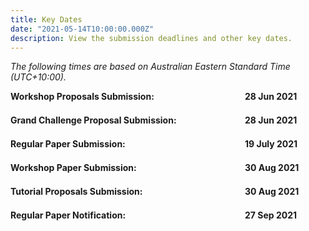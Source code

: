 ```yaml
---
title: Key Dates
date: "2021-05-14T10:00:00.000Z"
description: View the submission deadlines and other key dates.
---
```


*The following times are based on Australian Eastern Standard Time (UTC+10:00).*

<!-- you can also write HTML codes in markdowns! -->
<div style="max-width: 500px;">
    <div class="wrapper">
        <!-- extra divs at the end are for the second css grid column -->
        <div><strong>Workshop Proposals Submission:</strong></div><div></div> 
        <div><strong>28 Jun 2021</strong></div>
    </div>
    <div class="wrapper">
        <div><strong>Grand Challenge Proposal Submission:</strong></div><div></div>
        <div><strong>28 Jun 2021</strong></div>
    </div>
    <div class="wrapper">
        <div><strong>Regular Paper Submission:</strong></div><div></div>
        <div><strong>19 July 2021</strong></div>
    </div>
    <div class="wrapper">
        <div><strong>Workshop Paper Submission:</strong></div><div></div>
        <div><strong>30 Aug 2021</strong></div>
    </div>
    <div class="wrapper">
        <div><strong>Tutorial Proposals Submission:</strong></div><div></div>
        <div><strong>30 Aug 2021</strong></div>
    </div>
    <div class="wrapper">
        <div><strong>Regular Paper Notification:</strong></div><div></div>
        <div><strong>27 Sep 2021</strong></div>
    </div>
</div>
<style>
    .wrapper {
        display: grid;
        grid-template-columns: 70% 5% 25%;
        margin-bottom: 1.5em;
    }
</style>
